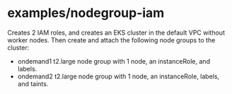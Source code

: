 # examples/nodegroup-iam

Creates 2 IAM roles, and creates an EKS cluster in the default VPC without
worker nodes. Then create and attach the following node groups to the cluster:

* ondemand1 t2.large node group with 1 node, an instanceRole, and labels.
* ondemand2 t2.large node group with 1 node, an instanceRole, labels, and taints.
